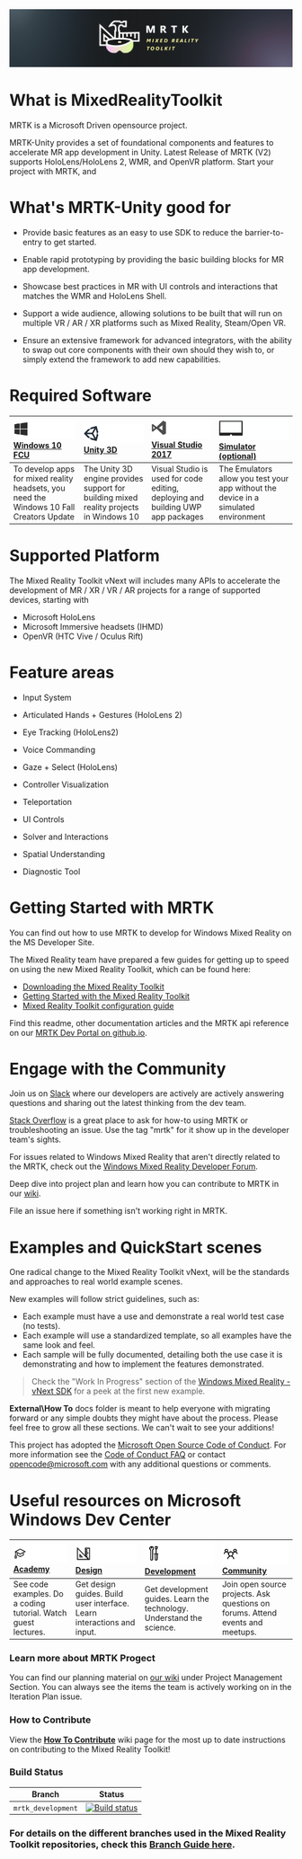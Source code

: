 <img src="External/ReadMeImages/MRTK_Logo_Rev.png">

# What is MixedRealityToolkit

MRTK is a Microsoft Driven opensource project. 

MRTK-Unity provides a set of foundational components and features to accelerate MR app development in Unity. Latest Release of MRTK (V2) supports HoloLens/HoloLens 2, WMR, and OpenVR platform. Start your project with MRTK, and 

# What's MRTK-Unity good for 
 
* Provide basic features as an easy to use SDK to reduce the barrier-to-entry to get started.

* Enable rapid prototyping by providing the basic building blocks for MR app development. 

* Showcase best practices in MR with UI controls and interactions that matches the WMR and HoloLens Shell. 

* Support a wide audience, allowing solutions to be built that will run on multiple VR / AR / XR platforms such as Mixed Reality,  Steam/Open VR.

* Ensure an extensive framework for advanced integrators, with the ability to swap out core components with their own should they wish to, or simply extend the framework to add new capabilities.


 # Required Software
| [![Windows 10 Creators Update](External/ReadMeImages/MRTK170802_Short_17.png)](https://www.microsoft.com/software-download/windows10) [Windows 10 FCU](https://www.microsoft.com/software-download/windows10)| [![Unity](External/ReadMeImages/MRTK170802_Short_18.png)](https://unity3d.com/get-unity/download/archive) [Unity 3D](https://unity3d.com/get-unity/download/archive)| [![Visual Studio 2017](External/ReadMeImages/MRTK170802_Short_19.png)](http://dev.windows.com/downloads) [Visual Studio 2017](http://dev.windows.com/downloads)| [![Simulator (optional)](External/ReadMeImages/MRTK170802_Short_20.png)](https://go.microsoft.com/fwlink/?linkid=852626) [Simulator (optional)](https://go.microsoft.com/fwlink/?linkid=852626)|
| :--- | :--- | :--- | :--- |
| To develop apps for mixed reality headsets, you need the Windows 10 Fall Creators Update | The Unity 3D engine provides support for building mixed reality projects in Windows 10 | Visual Studio is used for code editing, deploying and building UWP app packages | The Emulators allow you test your app without the device in a simulated environment |


# Supported Platform 

The Mixed Reality Toolkit vNext will includes many APIs to accelerate the development of MR / XR / VR / AR projects for a range of supported devices, starting with

 - Microsoft HoloLens
 - Microsoft Immersive headsets (IHMD)
 - OpenVR (HTC Vive / Oculus Rift)
 
# Feature areas

* Input System

* Articulated Hands + Gestures (HoloLens 2)

* Eye Tracking (HoloLens2) 

* Voice Commanding 

* Gaze + Select (HoloLens)

* Controller Visualization 

* Teleportation 

* UI Controls 

* Solver and Interactions 

* Spatial Understanding 

* Diagnostic Tool 


# Getting Started with MRTK 

You can find out how to use MRTK to develop for Windows Mixed Reality on the MS Developer Site.

The Mixed Reality team have prepared a few guides for getting up to speed on using the new Mixed Reality Toolkit, which can be found here:

* [Downloading the Mixed Reality Toolkit](/Documentation/DownloadingTheMRTK.md)
* [Getting Started with the Mixed Reality Toolkit](/Documentation/GettingStartedWithTheMRTK.md)
* [Mixed Reality Toolkit configuration guide](/Documentation/MixedRealityConfigurationGuide.md)

Find this readme, other documentation articles and the MRTK api reference on our [MRTK Dev Portal on github.io](https://microsoft.github.io/MixedRealityToolkit-Unity/). 

# Engage with the Community

Join us on [Slack](https://holodevelopers.slack.com/) where our developers are actively are actively answering questions and sharing out the latest thinking from the dev team. 

[Stack Overflow](https://stackoverflow.com/questions/tagged/mrtk) is a great place to ask for how-to using MRTK or troubleshooting an issue. Use the tag "mrtk" for it show up in the developer team's sights.

For issues related to Windows Mixed Reality that aren't directly related to the MRTK, check out the [Windows Mixed Reality Developer Forum](https://forums.hololens.com/).

Deep dive into project plan and learn how you can contribute to MRTK in our [wiki](https://github.com/Microsoft/MixedRealityToolkit-Unity/wiki).  

File an issue here if something isn't working right in MRTK.

# Examples and QuickStart scenes

One radical change to the Mixed Reality Toolkit vNext, will be the standards and approaches to real world example scenes.

New examples will follow strict guidelines, such as:

* Each example must have a use and demonstrate a real world test case (no tests).
* Each example will use a standardized template, so all examples have the same look and feel.
* Each sample will be fully documented, detailing both the use case it is demonstrating and how to implement the features demonstrated.

> Check the "Work In Progress" section of the [Windows Mixed Reality - vNext SDK](MRTK-SDK.md) for a peek at the first new example.


**External\How To** docs folder is meant to help everyone with migrating forward or any simple doubts they might have about the process.
Please feel free to grow all these sections. We can't wait to see your additions!

This project has adopted the [Microsoft Open Source Code of Conduct](https://opensource.microsoft.com/codeofconduct/). 
For more information see the [Code of Conduct FAQ](https://opensource.microsoft.com/codeofconduct/faq/) or contact [opencode@microsoft.com](mailto:opencode@microsoft.com) with any additional questions or comments.

# Useful resources on Microsoft Windows Dev Center
| ![Academy](External/ReadMeImages/icon_academy.png) [Academy](https://developer.microsoft.com/en-us/windows/mixed-reality/academy)| ![Design](External/ReadMeImages/icon_design.png) [Design](https://developer.microsoft.com/en-us/windows/mixed-reality/design)| ![Development](External/ReadMeImages/icon_development.png) [Development](https://developer.microsoft.com/en-us/windows/mixed-reality/development)| ![Community)](External/ReadMeImages/icon_community.png) [Community](https://developer.microsoft.com/en-us/windows/mixed-reality/community)|
| :--------------------- | :----------------- | :------------------ | :------------------------ |
| See code examples. Do a coding tutorial. Watch guest lectures.          | Get design guides. Build user interface. Learn interactions and input.     | Get development guides. Learn the technology. Understand the science.       | Join open source projects. Ask questions on forums. Attend events and meetups. |

### Learn more about MRTK Progect 
You can find our planning material on [our wiki](https://github.com/Microsoft/MixedRealityToolkit-Unity/wiki) under Project Management Section. You can always see the items the team is actively working on in the Iteration Plan issue. 

### How to Contribute
View the [**How To Contribute**](https://github.com/Microsoft/MixedRealityToolkit-Unity/wiki/How-to-Contribute) wiki page for the most up to date instructions on contributing to the Mixed Reality Toolkit!

### Build Status

| Branch | Status |
|---|---|
| `mrtk_development` |[![Build status](https://dev.azure.com/aipmr/MixedRealityToolkit-Unity-CI/_apis/build/status/public/mrtk_development-CI)](https://dev.azure.com/aipmr/MixedRealityToolkit-Unity-CI/_build/latest?definitionId=1)|

### For details on the different branches used in the Mixed Reality Toolkit repositories, check this [Branch Guide here](https://github.com/Microsoft/MixedRealityToolkit-Unity/wiki/Branch-Guide).
